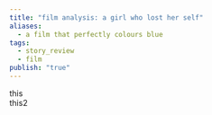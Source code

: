 ```yaml
---  
title: "film analysis: a girl who lost her self"  
aliases:  
  - a film that perfectly colours blue  
tags:  
  - story_review  
  - film  
publish: "true"  
---  
```

this  
this2